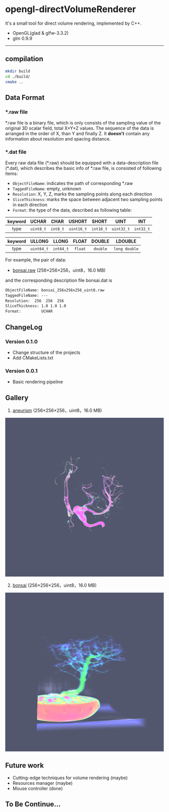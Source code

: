 # opengl-directVolumeRenderer

It's a small tool for direct volume rendering, implemented by C++.

+ OpenGL(glad & glfw-3.3.2)
+ glm 0.9.9
---
## compilation

```bash
mkdir build
cd ./build/
cmake ..
```

## Data Format

### \*.raw file

\*.raw file is a binary file, which is only consists of the sampling value of the original 3D scalar field, total X×Y×Z values. The sequence of the data is arranged in the order of X, than Y and finally Z. It **doesn't** contain any information about resolution and spacing distance.

### \*.dat file

Every raw data file (\*.raw) should be equipped with a data-description file (\*.dat), which describes the basic info of \*.raw file, is consisted of following items:

+ `ObjectFileName`: indicates the path of corresponding \*.raw
+ `TaggedFileName`: empty, unknown
+ `Resolution`: X, Y, Z, marks the sampling points along each direction
+ `SliceThickness`: marks the space between adjacent two sampling points in each direction
+ `Format`: the type of the data, described as following table:

keyword | UCHAR | CHAR | USHORT | SHORT | UINT | INT
:--: | :--: | :--: | :--: | :--: | :--: | :--: 
type | `uint8_t` | `int8_t` | `uint16_t` | `int16_t` | `uint32_t` | `int32_t` 

keyword | ULLONG | LLONG | FLOAT | DOUBLE | LDOUBLE
:--: | :--: | :--: | :--: | :--: | :--:
type | `uint64_t` | `int64_t` | `float` | `double` | `long double`

For example, the pair of data:
+ [bonsai.raw]([gallery/bonsai.png](http://cdn.klacansky.com/open-scivis-datasets/bonsai/bonsai_256x256x256_uint8.raw)) (256×256×256，uint8，16.0 MB)

and the corresponding description file bonsai.dat is

```txt
ObjectFileName: bonsai_256x256x256_uint8.raw
TaggedFileName: ---
Resolution:  256  256  256
SliceThickness: 1.0 1.0 1.0
Format:         UCHAR
```

## ChangeLog

### Version 0.1.0
+ Change structure of the projects
+ Add CMakeLists.txt
### Version 0.0.1
+ Basic rendering pipeline

## Gallery

1. [aneurism](http://cdn.klacansky.com/open-scivis-datasets/aneurism/aneurism_256x256x256_uint8.raw) (256×256×256，uint8，16.0 MB)

![aneurism](./gallery/aneurism.png)

2. [bonsai]([gallery/bonsai.png](http://cdn.klacansky.com/open-scivis-datasets/bonsai/bonsai_256x256x256_uint8.raw)) (256×256×256，uint8，16.0 MB)

![bonsai](gallery/bonsai.png)

## Future work

+ Cutting-edge techniques for volume rendering (maybe)
+ Resources manager (maybe)
+ Mouse controller (done)

## To Be Continue...